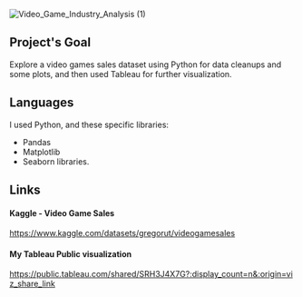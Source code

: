 ![Video_Game_Industry_Analysis (1)](https://github.com/Nati23A/Video-Game-Industry-Analysis/assets/95759921/f57725df-548e-4167-b393-4fd1dac43b70)
## Project's Goal
Explore a video games sales dataset using Python for data cleanups and some plots, and then used Tableau for further visualization.

## Languages
I used Python, and these specific libraries:
- Pandas 
- Matplotlib 
- Seaborn libraries.

## Links
#### Kaggle - Video Game Sales
https://www.kaggle.com/datasets/gregorut/videogamesales

#### My Tableau Public visualization
https://public.tableau.com/shared/SRH3J4X7G?:display_count=n&:origin=viz_share_link
